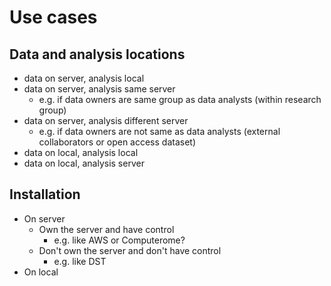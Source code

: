 # Use cases

## Data and analysis locations

-   data on server, analysis local
-   data on server, analysis same server
    -   e.g. if data owners are same group as data analysts (within
        research group)
-   data on server, analysis different server
    -   e.g. if data owners are not same as data analysts (external
        collaborators or open access dataset)
-   data on local, analysis local
-   data on local, analysis server

## Installation

-   On server
    -   Own the server and have control
        -   e.g. like AWS or Computerome?
    -   Don't own the server and don't have control
        -   e.g. like DST
-   On local
